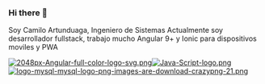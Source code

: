 ### Hi there 👋

Soy Camilo Artunduaga, Ingeniero de Sistemas
Actualmente soy desarrollador fullstack, trabajo mucho Angular 9+ y Ionic para dispositivos moviles y PWA


[![2048px-Angular-full-color-logo-svg.png](https://i.postimg.cc/fTDpDBL7/2048px-Angular-full-color-logo-svg.png)](https://postimg.cc/z320kwT3)[![Java-Script-logo.png](https://i.postimg.cc/5N8zqSqr/Java-Script-logo.png)](https://postimg.cc/9rFzcTkP) [![logo-mysql-mysql-logo-png-images-are-download-crazypng-21.png](https://i.postimg.cc/yx4dk258/logo-mysql-mysql-logo-png-images-are-download-crazypng-21.png)](https://postimg.cc/KkfFWpx6)

